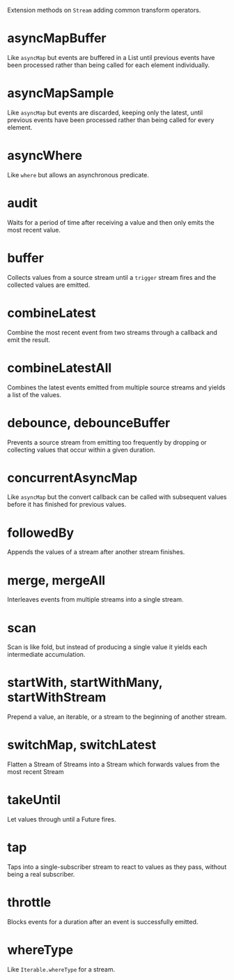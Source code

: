 Extension methods on `Stream` adding common transform operators.

# asyncMapBuffer

Like `asyncMap` but events are buffered in a List until previous events have
been processed rather than being called for each element individually.

# asyncMapSample

Like `asyncMap` but events are discarded, keeping only the latest, until
previous events have been processed rather than being called for every element.

# asyncWhere

Like `where` but allows an asynchronous predicate.

# audit

Waits for a period of time after receiving a value and then only emits the most
recent value.

# buffer

Collects values from a source stream until a `trigger` stream fires and the
collected values are emitted.

# combineLatest

Combine the most recent event from two streams through a callback and emit the
result.

# combineLatestAll

Combines the latest events emitted from multiple source streams and yields a
list of the values.

# debounce, debounceBuffer

Prevents a source stream from emitting too frequently by dropping or collecting
values that occur within a given duration.

# concurrentAsyncMap

Like `asyncMap` but the convert callback can be called with subsequent values
before it has finished for previous values.

# followedBy

Appends the values of a stream after another stream finishes.

# merge, mergeAll

Interleaves events from multiple streams into a single stream.

# scan

Scan is like fold, but instead of producing a single value it yields each
intermediate accumulation.

# startWith, startWithMany, startWithStream

Prepend a value, an iterable, or a stream to the beginning of another stream.

# switchMap, switchLatest

Flatten a Stream of Streams into a Stream which forwards values from the most
recent Stream

# takeUntil

Let values through until a Future fires.

# tap

Taps into a single-subscriber stream to react to values as they pass, without
being a real subscriber.

# throttle

Blocks events for a duration after an event is successfully emitted.

# whereType

Like `Iterable.whereType` for a stream.
